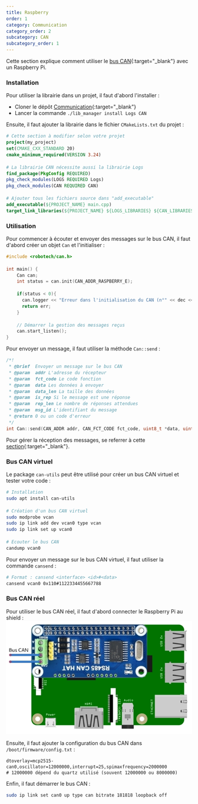 ```yaml
---
title: Raspberry
order: 1
category: Communication
category_order: 2
subcategory: CAN
subcategory_order: 1
---
```


Cette section explique comment utiliser le [bus CAN](/communication/CAN/principe){:target="_blank"} avec un Raspberry Pi.

### Installation

Pour utiliser la librairie dans un projet, il faut d'abord l'installer :
- Cloner le dépôt [Communication](https://github.com/RobotechNancy/Communication){:target="_blank"}
- Lancer la commande `./lib_manager install Logs CAN`

Ensuite, il faut ajouter la librairie dans le fichier `CMakeLists.txt` du projet :
```cmake
# Cette section à modifier selon votre projet
project(my_project)
set(CMAKE_CXX_STANDARD 20)
cmake_minimum_required(VERSION 3.24)

# La librairie CAN nécessite aussi la librairie Logs
find_package(PkgConfig REQUIRED)
pkg_check_modules(LOGS REQUIRED Logs)
pkg_check_modules(CAN REQUIRED CAN)

# Ajouter tous les fichiers source dans "add_executable"
add_executable(${PROJECT_NAME} main.cpp)
target_link_libraries(${PROJECT_NAME} ${LOGS_LIBRARIES} ${CAN_LIBRARIES})
```

### Utilisation

Pour commencer à écouter et envoyer des messages sur le bus CAN, il faut d'abord créer un objet `Can` et l'initialiser :
```cpp
#include <robotech/can.h>

int main() {
    Can can;
    int status = can.init(CAN_ADDR_RASPBERRY_E);

    if(status < 0){
      can.logger << "Erreur dans l'initialisation du CAN (n°" << dec << status << ")" << mendl;
      return err;
    }

    // Démarrer la gestion des messages reçus
    can.start_listen();
}
```

Pour envoyer un message, il faut utiliser la méthode `Can::send` :
```cpp
/*!
 * @brief  Envoyer un message sur le bus CAN
 * @param  addr L'adresse du récepteur
 * @param  fct_code Le code fonction
 * @param  data Les données à envoyer
 * @param  data_len La taille des données
 * @param  is_rep Si le message est une réponse
 * @param  rep_len Le nombre de réponses attendues
 * @param  msg_id L'identifiant du message
 * @return 0 ou un code d'erreur
 */
int Can::send(CAN_ADDR addr, CAN_FCT_CODE fct_code, uint8_t *data, uint8_t data_len, bool is_rep, uint8_t rep_len, uint8_t msg_id)
```

Pour gérer la réception des messages, se referrer à cette [section](/communication/CAN/codes){:target="_blank"}.

### Bus CAN virtuel

Le package `can-utils` peut être utilisé pour créer un bus CAN virtuel et tester votre code :
```bash
# Installation
sudo apt install can-utils

# Création d'un bus CAN virtuel
sudo modprobe vcan
sudo ip link add dev vcan0 type vcan
sudo ip link set up vcan0

# Ecouter le bus CAN
candump vcan0
```

Pour envoyer un message sur le bus CAN virtuel, il faut utiliser la commande `cansend` :
```bash
# Format : cansend <interface> <id>#<data>
cansend vcan0 0x110#1122334455667788
```

### Bus CAN réel

Pour utiliser le bus CAN réel, il faut d'abord connecter le Raspberry Pi au shield :
![Circuit](/images/diagrams/CAN%20Raspberry.webp)

Ensuite, il faut ajouter la configuration du bus CAN dans `/boot/firmware/config.txt` :
```
dtoverlay=mcp2515-can0,oscillator=12000000,interrupt=25,spimaxfrequency=2000000
# 12000000 dépend du quartz utilisé (souvent 12000000 ou 8000000)
```

Enfin, il faut démarrer le bus CAN :
```bash
sudo ip link set can0 up type can bitrate 181818 loopback off
```